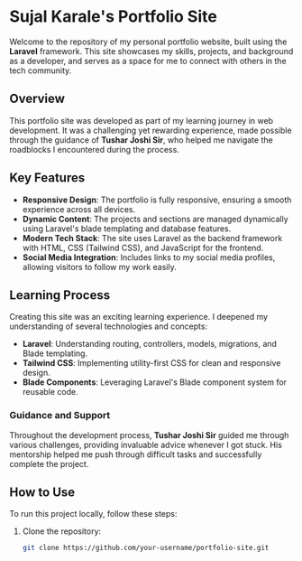 # Sujal Karale's Portfolio Site

Welcome to the repository of my personal portfolio website, built using the **Laravel** framework. This site showcases my skills, projects, and background as a developer, and serves as a space for me to connect with others in the tech community.

## Overview

This portfolio site was developed as part of my learning journey in web development. It was a challenging yet rewarding experience, made possible through the guidance of **Tushar Joshi Sir**, who helped me navigate the roadblocks I encountered during the process.

## Key Features

- **Responsive Design**: The portfolio is fully responsive, ensuring a smooth experience across all devices.
- **Dynamic Content**: The projects and sections are managed dynamically using Laravel's blade templating and database features.
- **Modern Tech Stack**: The site uses Laravel as the backend framework with HTML, CSS (Tailwind CSS), and JavaScript for the frontend.
- **Social Media Integration**: Includes links to my social media profiles, allowing visitors to follow my work easily.

## Learning Process

Creating this site was an exciting learning experience. I deepened my understanding of several technologies and concepts:

- **Laravel**: Understanding routing, controllers, models, migrations, and Blade templating.
- **Tailwind CSS**: Implementing utility-first CSS for clean and responsive design.
- **Blade Components**: Leveraging Laravel's Blade component system for reusable code.

### Guidance and Support

Throughout the development process, **Tushar Joshi Sir** guided me through various challenges, providing invaluable advice whenever I got stuck. His mentorship helped me push through difficult tasks and successfully complete the project.

## How to Use

To run this project locally, follow these steps:

1. Clone the repository:
   ```bash
   git clone https://github.com/your-username/portfolio-site.git
